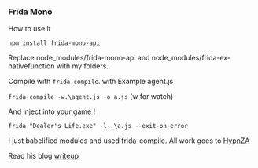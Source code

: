 ### Frida Mono
How to use it
```
npm install frida-mono-api
```
Replace node_modules/frida-mono-api and node_modules/frida-ex-nativefunction with my folders.

Compile with `frida-compile`. with Example agent.js

`frida-compile -w.\agent.js -o a.js` (w for watch)

And inject into your game !

`frida "Dealer's Life.exe" -l .\a.js --exit-on-error`




I just babelified modules and used frida-compile. All work goes to [HypnZA](https://twitter.com/HypnZA)

Read his blog [writeup](https://www.hypn.za.net/blog/2020/04/19/hacking-unity-games-part-2-manipulating/)